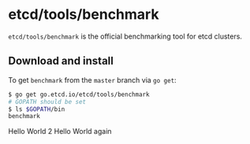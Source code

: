 # etcd/tools/benchmark

`etcd/tools/benchmark` is the official benchmarking tool for etcd clusters.

## Download and install
To get `benchmark` from the `master` branch via `go get`:
```sh
$ go get go.etcd.io/etcd/tools/benchmark
# GOPATH should be set
$ ls $GOPATH/bin
benchmark
```
Hello World 2
Hello World again

